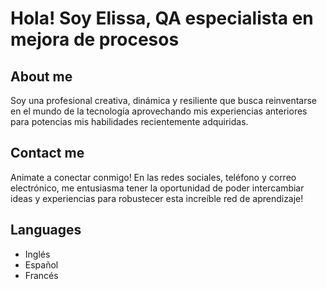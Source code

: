# Hola! Soy Elissa, QA especialista en mejora de procesos

## About me

Soy una profesional creativa, dinámica y resiliente que busca reinventarse en el mundo de la tecnología aprovechando mis experiencias anteriores para potencias mis habilidades recientemente adquiridas.
## Contact me
Animate a conectar conmigo! En las redes sociales, teléfono y correo electrónico, me entusiasma tener la oportunidad de poder intercambiar ideas y experiencias para robustecer esta increíble red de aprendizaje!
## Languages
- Inglés
- Español
- Francés
